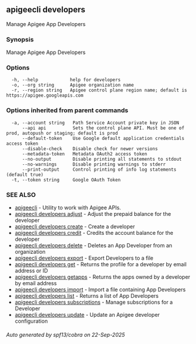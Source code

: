 ## apigeecli developers

Manage Apigee App Developers

### Synopsis

Manage Apigee App Developers

### Options

```
  -h, --help            help for developers
  -o, --org string      Apigee organization name
  -r, --region string   Apigee control plane region name; default is https://apigee.googleapis.com
```

### Options inherited from parent commands

```
  -a, --account string   Path Service Account private key in JSON
      --api api          Sets the control plane API. Must be one of prod, autopush or staging; default is prod
      --default-token    Use Google default application credentials access token
      --disable-check    Disable check for newer versions
      --metadata-token   Metadata OAuth2 access token
      --no-output        Disable printing all statements to stdout
      --no-warnings      Disable printing warnings to stderr
      --print-output     Control printing of info log statements (default true)
  -t, --token string     Google OAuth Token
```

### SEE ALSO

* [apigeecli](apigeecli.md)	 - Utility to work with Apigee APIs.
* [apigeecli developers adjust](apigeecli_developers_adjust.md)	 - Adjust the prepaid balance for the developer
* [apigeecli developers create](apigeecli_developers_create.md)	 - Create a developer
* [apigeecli developers credit](apigeecli_developers_credit.md)	 - Credits the account balance for the developer
* [apigeecli developers delete](apigeecli_developers_delete.md)	 - Deletes an App Developer from an organization
* [apigeecli developers export](apigeecli_developers_export.md)	 - Export Developers to a file
* [apigeecli developers get](apigeecli_developers_get.md)	 - Returns the profile for a developer by email address or ID
* [apigeecli developers getapps](apigeecli_developers_getapps.md)	 - Returns the apps owned by a developer by email address
* [apigeecli developers import](apigeecli_developers_import.md)	 - Import a file containing App Developers
* [apigeecli developers list](apigeecli_developers_list.md)	 - Returns a list of App Developers
* [apigeecli developers subscriptions](apigeecli_developers_subscriptions.md)	 - Manage subscriptions for a Developer
* [apigeecli developers update](apigeecli_developers_update.md)	 - Update an Apigee developer configuration

###### Auto generated by spf13/cobra on 22-Sep-2025
